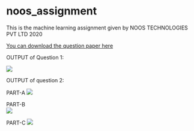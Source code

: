 # noos_assignment
This is the machine learning assignment given by  NOOS TECHNOLOGIES PVT LTD 2020

[You can download the question paper here](https://docs.google.com/document/d/1G39v-A2zNr20DGWIodXSDFPPOpQIFNutns-thc7wwQk/edit#)

OUTPUT of Question 1:

<image src ="output image/save.png">
  
  OUTPUT of question 2:
  
  PART-A
 <image src ="output image/IMG_4181.JPG">
 <br> 
 
 PART-B  
 <image src ="output image/IMG_4182.JPG">
  <br>
  
  PART-C
  <image src ="output image/IMG_4182.JPG">
  <br>
  
   
 
 
